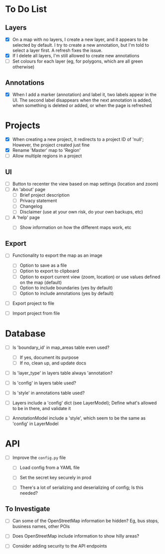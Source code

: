 # To Do List

## Layers

- [x] On a map with no layers, I create a new layer, and it appears to be selected by default. I try to create a new annotation, but I'm told to select a layer first. A refresh fixes the issue.
- [x] If I delete all layers, I'm still allowed to create new annotations
- [ ] Set colours for each layer (eg, for polygons, which are all green otherwise)

## Annotations

- [x] When I add a marker (annotation) and label it, two labels appear in the UI. The second label disappears when the next annotation is added, when something is deleted or added, or when the page is refreshed

# Projects

- [x] When creating a new project, it redirects to a project ID of 'null'; However, the project created just fine
- [x] Rename 'Master' map to 'Region'
- [ ] Allow multiple regions in a project

## UI

- [ ] Button to recenter the view based on map settings (location and zoom)
- [ ] An 'about' page
  - [ ] Brief project description
  - [ ] Privacy statement
  - [ ] Changelog
  - [ ] Disclaimer (use at your own risk, do your own backups, etc)
- [ ] A 'help' page
  - [ ] Show information on how the different maps work, etc


## Export

- [ ] Functionality to export the map as an image
  - [ ] Option to save as a file
  - [ ] Option to export to clipboard
  - [ ] Option to export current view (zoom, location) or use values defined on the map (default)
  - [ ] Option to include boundaries (yes by default)
  - [ ] Option to include annotations (yes by default)
- [ ] Export project to file
- [ ] Import project from file


# Database

- [ ] Is 'boundary_id' in map_areas table even used?
  - [ ] If yes, document its purpose
  - [ ] If no, clean up, and update docs
- [ ] Is 'layer_type' in layers table always 'annotation?
- [ ] Is 'config' in layers table used?
- [ ] Is 'style' in annotations table used?
- [ ] Layers include a 'config' dict (see LayerModel); Define what's allowed to be in there, and validate it
- [ ] AnnotationModel include a 'style', which seem to be the same as 'config' in LayerModel


# API

- [ ] Improve the `config.py` file
  - [ ] Load config from a YAML file
  - [ ] Set the secret key securely in prod
  - [ ] There's a lot of serializing and deserializing of config; Is this needed?


## To Investigate

- [ ] Can some of the OpenStreetMap information be hidden? Eg, bus stops, business names, other POIs
- [ ] Does OpenStreetMap include information to show hilly areas?
- [ ] Consider adding security to the API endpoints

